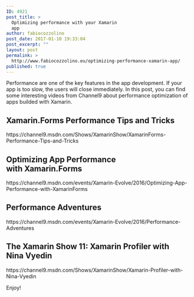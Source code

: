 ```yaml
---
ID: 4921
post_title: >
  Optimizing performance with your Xamarin
  app
author: fabiocozzolino
post_date: 2017-01-10 19:33:04
post_excerpt: ""
layout: post
permalink: >
  http://www.fabiocozzolino.eu/optimizing-performance-xamarin-app/
published: true
---
```

Performance are one of the key features in the app development. If your app is too slow, the users will close immediately. In this post, you can find some interesting videos from Channel9 about performance optimization of apps builded with Xamarin.
<h2>Xamarin.Forms Performance Tips and Tricks</h2>
https://channel9.msdn.com/Shows/XamarinShow/XamarinForms-Performance-Tips-and-Tricks
<h2>Optimizing App Performance with Xamarin.Forms</h2>
https://channel9.msdn.com/events/Xamarin-Evolve/2016/Optimizing-App-Performance-with-XamarinForms
<h2>Performance Adventures</h2>
https://channel9.msdn.com/events/Xamarin-Evolve/2016/Performance-Adventures
<h2>The Xamarin Show 11: Xamarin Profiler with Nina Vyedin</h2>
https://channel9.msdn.com/Shows/XamarinShow/Xamarin-Profiler-with-Nina-Vyedin

Enjoy!